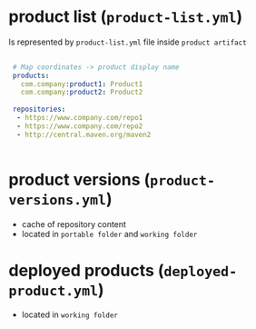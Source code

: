 # product list (`product-list.yml`)

Is represented by `product-list.yml` file inside `product artifact`

```yaml
 
 # Map coordinates -> product display name
 products: 
   com.company:product1: Product1 
   com.company:product2: Product2
   
 repositories:
  - https://www.company.com/repo1
  - https://www.company.com/repo2  
  - http://central.maven.org/maven2
  
 ```

# product versions (`product-versions.yml`)

- cache of repository content
- located in `portable folder` and  `working folder`

# deployed products (`deployed-product.yml`)

- located in `working folder`

